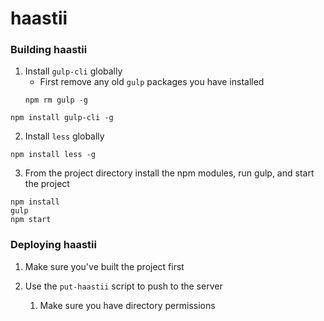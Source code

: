 ﻿# haastii

### Building haastii ###

1. Install `gulp-cli` globally
   * First remove any old `gulp` packages you have installed
   ```
   npm rm gulp -g
   ```
```
npm install gulp-cli -g
```
2. Install `less` globally
```
npm install less -g
```
3. From the project directory install the npm modules, run gulp, and start the project
```
npm install
gulp
npm start
```

### Deploying haastii ###

1. Make sure you've built the project first

2. Use the `put-haastii` script to push to the server
   1. Make sure you have directory permissions

